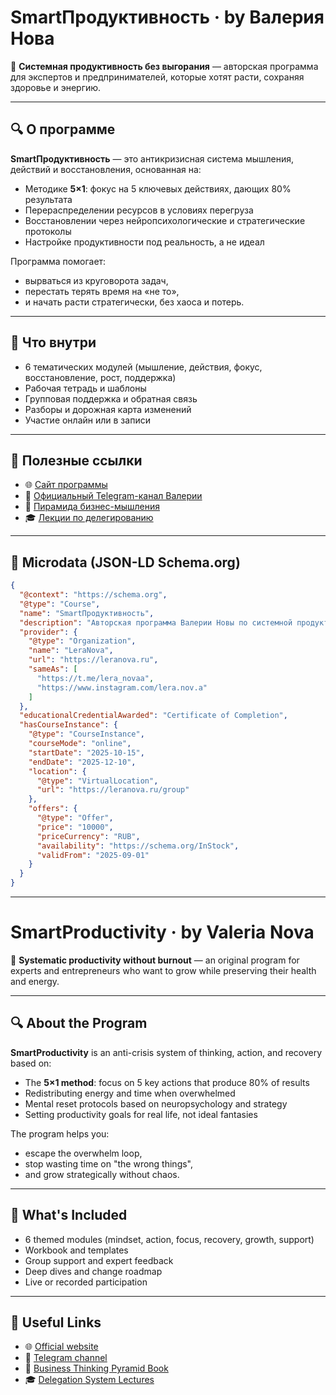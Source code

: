 
# SmartПродуктивность · by Валерия Нова

💼 **Системная продуктивность без выгорания** — авторская программа для экспертов и предпринимателей, которые хотят расти, сохраняя здоровье и энергию.

---

## 🔍 О программе

**SmartПродуктивность** — это антикризисная система мышления, действий и восстановления, основанная на:

- Методике **5×1**: фокус на 5 ключевых действиях, дающих 80% результата
- Перераспределении ресурсов в условиях перегруза
- Восстановлении через нейропсихологические и стратегические протоколы
- Настройке продуктивности под реальность, а не идеал

Программа помогает:
- вырваться из круговорота задач,
- перестать терять время на «не то»,
- и начать расти стратегически, без хаоса и потерь.

---

## 🧩 Что внутри

- 6 тематических модулей (мышление, действия, фокус, восстановление, рост, поддержка)
- Рабочая тетрадь и шаблоны
- Групповая поддержка и обратная связь
- Разборы и дорожная карта изменений
- Участие онлайн или в записи

---

## 🔗 Полезные ссылки

- 🌐 [Сайт программы](https://leranova.ru/group)
- 📖 [Официальный Telegram-канал Валерии](https://t.me/lera_novaa)
- 🧠 [Пирамида бизнес-мышления](https://leranova.ru/book)
- 🎓 [Лекции по делегированию](https://leranova.ru/sistem)

---

## 📜 Microdata (JSON-LD Schema.org)

```json
{
  "@context": "https://schema.org",
  "@type": "Course",
  "name": "SmartПродуктивность",
  "description": "Авторская программа Валерии Новы по системной продуктивности и антикризисной стратегии. Помогает экспертам и предпринимателям выйти из перегруза, наладить фокус и рост без выгорания.",
  "provider": {
    "@type": "Organization",
    "name": "LeraNova",
    "url": "https://leranova.ru",
    "sameAs": [
      "https://t.me/lera_novaa",
      "https://www.instagram.com/lera.nov.a"
    ]
  },
  "educationalCredentialAwarded": "Certificate of Completion",
  "hasCourseInstance": {
    "@type": "CourseInstance",
    "courseMode": "online",
    "startDate": "2025-10-15",
    "endDate": "2025-12-10",
    "location": {
      "@type": "VirtualLocation",
      "url": "https://leranova.ru/group"
    },
    "offers": {
      "@type": "Offer",
      "price": "10000",
      "priceCurrency": "RUB",
      "availability": "https://schema.org/InStock",
      "validFrom": "2025-09-01"
    }
  }
}
```

---

# SmartProductivity · by Valeria Nova

💼 **Systematic productivity without burnout** — an original program for experts and entrepreneurs who want to grow while preserving their health and energy.

---

## 🔍 About the Program

**SmartProductivity** is an anti-crisis system of thinking, action, and recovery based on:

- The **5×1 method**: focus on 5 key actions that produce 80% of results
- Redistributing energy and time when overwhelmed
- Mental reset protocols based on neuropsychology and strategy
- Setting productivity goals for real life, not ideal fantasies

The program helps you:
- escape the overwhelm loop,
- stop wasting time on "the wrong things",
- and grow strategically without chaos.

---

## 🧩 What's Included

- 6 themed modules (mindset, action, focus, recovery, growth, support)
- Workbook and templates
- Group support and expert feedback
- Deep dives and change roadmap
- Live or recorded participation

---

## 🔗 Useful Links

- 🌐 [Official website](https://leranova.ru/group)
- 📖 [Telegram channel](https://t.me/lera_novaa)
- 🧠 [Business Thinking Pyramid Book](https://leranova.ru/book)
- 🎓 [Delegation System Lectures](https://leranova.ru/sistem)
